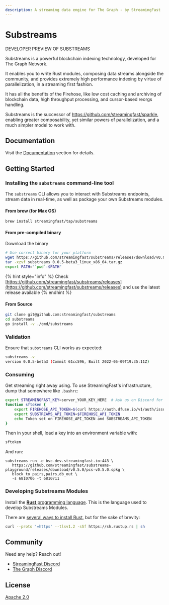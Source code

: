 ```yaml
---
description: A streaming data engine for The Graph - by StreamingFast
---
```


# Substreams

DEVELOPER PREVIEW OF SUBSTREAMS

Substreams is a powerful blockchain indexing technology, developed for The Graph Network.

It enables you to write Rust modules, composing data streams alongside the community, and provides extremely high performance indexing by virtue of parallelization, in a streaming first fashion.

It has all the benefits of the Firehose, like low cost caching and archiving of blockchain data, high throughput processing, and cursor-based reorgs handling.

Substreams is the successor of https://github.com/streamingfast/sparkle, enabling greater composability, yet similar powers of parallelization, and a much simpler model to work with.

## Documentation

Visit the [Documentation](broken-reference) section for details.

## Getting Started

### Installing the `substreams` command-line tool

The `substreams` CLI allows you to interact with Substreams endpoints, stream data in real-time, as well as package your own Substreams modules.

#### From brew (for Max OS)

```
brew install streamingfast/tap/substreams
```

#### From pre-compiled binary

Download the binary

```bash
# Use correct binary for your platform
wget https://github.com/streamingfast/substreams/releases/download/v0.0.5-beta3/substreams_0.0.5-beta3_linux_x86_64.tar.gz
tar -xzvf substreams_0.0.5-beta3_linux_x86_64.tar.gz
export PATH="`pwd`:$PATH"
```

{% hint style="info" %}
Check [https://github.com/streamingfast/substreams/releases](https://github.com/streamingfast/substreams/releases) and use the latest release available
{% endhint %}

#### From Source

```bash
git clone git@github.com:streamingfast/substreams
cd substreams
go install -v ./cmd/substreams
```

### Validation

Ensure that `substreams` CLI works as expected:

```bash
substreams -v
version 0.0.5-beta3 (Commit 61cc596, Built 2022-05-09T19:35:11Z)
```



### Consuming

Get streaming right away using. To use StreamingFast's infrastructure, dump that somewhere like `.bashrc`:

```bash
export STREAMINGFAST_KEY=server_YOUR_KEY_HERE  # Ask us on Discord for a key
function sftoken {
    export FIREHOSE_API_TOKEN=$(curl https://auth.dfuse.io/v1/auth/issue -s --data-binary '{"api_key":"'$STREAMINGFAST_KEY'"}' | jq -r .token)
	export SUBSTREAMS_API_TOKEN=$FIREHOSE_API_TOKEN
    echo Token set on FIREHOSE_API_TOKEN and SUBSTREAMS_API_TOKEN
}
```

Then in your shell, load a key into an environment variable with:

```bash
sftoken
```

And run:

```
substreams run -e bsc-dev.streamingfast.io:443 \
   https://github.com/streamingfast/substreams-playground/releases/download/v0.5.0/pcs-v0.5.0.spkg \
   block_to_pairs,pairs,db_out \
   -s 6810706 -t 6810711
```

### Developing Substreams Modules

Install the [**Rust** programming language](https://www.rust-lang.org/). This is the language used to develop Substreams Modules.

There are [several ways to install Rust](https://www.rust-lang.org/tools/install), but for the sake of brevity:

```bash
curl --proto '=https' --tlsv1.2 -sSf https://sh.rustup.rs | sh
```

## Community

Need any help? Reach out!

* [StreamingFast Discord](https://discord.gg/jZwqxJAvRs)
* [The Graph Discord](https://discord.gg/vtvv7FP)

## License

[Apache 2.0](LICENSE/)

